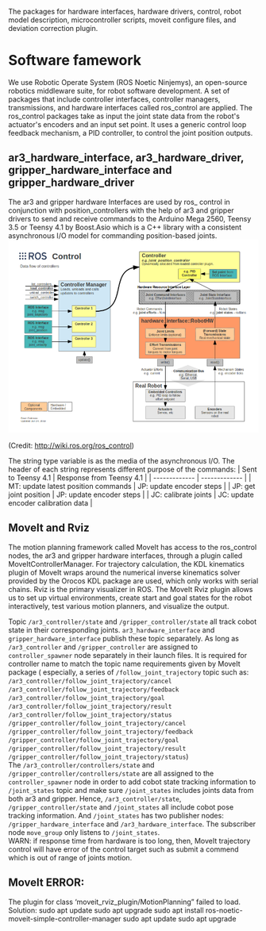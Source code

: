 The packages for hardware interfaces, hardware drivers, control, robot model description, microcontroller scripts, moveit configure files, and deviation correction plugin.
# Software famework
We use Robotic Operate System (ROS Noetic Ninjemys), an open-source robotics middleware suite, for robot software development. A set of packages that include controller interfaces, controller managers, transmissions, and hardware interfaces called ros_control are applied. The ros_control packages take as input the joint state data from the robot's actuator's encoders and an input set point. It uses a generic control loop feedback mechanism, a PID controller, to control the joint position outputs.
## ar3_hardware_interface, ar3_hardware_driver, gripper_hardware_interface and gripper_hardware_driver
The ar3 and gripper hardware Interfaces are used by ros_ control in conjunction with position_controllers with the help of ar3 and gripper drivers to send and receive commands to the Arduino Mega 2560, Teensy 3.5 or Teensy 4.1 by Boost.Asio which is a C++ library with a consistent asynchronous I/O model for commanding position-based joints.
![](ros_control.png)

(Credit: http://wiki.ros.org/ros_control)

The string type variable is as the media of the asynchronous I/O. The header of each string represents different purpose of the commands:
| Sent to Teensy 4.1  | Response from Teensy 4.1 |
| ------------- | ------------- |
| MT: update latest position commands  | JP: update encoder steps  |
| JP: get joint position  | JP: update encoder steps  |
| JC: calibrate joints  | JC: update encoder calibration data  |


## MoveIt and Rviz
The motion planning framework called MoveIt has access to the ros_control nodes, the ar3 and gripper hardware interfaces, through a plugin called MoveItControllerManager. For trajectory calculation, the KDL kinematics plugin of MoveIt wraps around the numerical inverse kinematics solver provided by the Orocos KDL package are used, which only works with serial chains. Rviz is the primary visualizer in ROS. The MoveIt Rviz plugin allows us to set up virtual environments, create start and goal states for the robot interactively, test various motion planners, and visualize the output.


Topic `/ar3_controller/state` and `/gripper_controller/state` all track cobot state in their corresponding joints. `ar3_hardware_interface` and `gripper_hardware_interface` publish these topic separately. As long as `/ar3_controller` and `/gripper_controller` are assigned to `controller_spawner` node separately in their launch files. It is required for controller name to match the topic name requirements given by MoveIt package ( especially, a series of `/follow_joint_trajectory` topic such as:<br />
`/ar3_controller/follow_joint_trajectory/cancel`<br />
`/ar3_controller/follow_joint_trajectory/feedback`<br />
`/ar3_controller/follow_joint_trajectory/goal`<br />
`/ar3_controller/follow_joint_trajectory/result`<br />
`/ar3_controller/follow_joint_trajectory/status`<br />
`/gripper_controller/follow_joint_trajectory/cancel`<br />
`/gripper_controller/follow_joint_trajectory/feedback`<br />
`/gripper_controller/follow_joint_trajectory/goal`<br />
`/gripper_controller/follow_joint_trajectory/result`<br />
`/gripper_controller/follow_joint_trajectory/status`)<br />
The `/ar3_controller/controllers/state` and `/gripper_controller/controllers/state` are all assigned to the `controller_spawner` node in order to add cobot state tracking information to `/joint_states` topic and make sure `/joint_states` includes joints data from both ar3 and gripper. Hence, `/ar3_controller/state`, `/gripper_controller/state` and `/joint_states` all include cobot pose tracking information. And `/joint_states` has two publisher nodes: `/gripper_hardware_interface` and `/ar3_hardware_interface`. The subscriber node `move_group` only listens to `/joint_states`.<br />
WARN: if response time from hardware is too long, then, MoveIt trajectory control will have error of the control target such as submit a commend which is out of range of joints motion.


## MoveIt ERROR:
The plugin for class ‘moveit_rviz_plugin/MotionPlanning” failed to load.
Solution:
sudo apt update
sudo apt upgrade
sudo apt install ros-noetic-moveit-simple-controller-manager
sudo apt update
sudo apt upgrade
